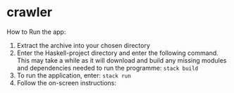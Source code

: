 # crawler
How to Run the app:
1. Extract the archive into your chosen directory
2. Enter the Haskell-project directory and enter the following command. This
may take a while as it will download and build any missing modules and dependencies needed to run the programme:   `stack build`
3. To run the application, enter:
`stack run`
4. Follow the on-screen instructions:
